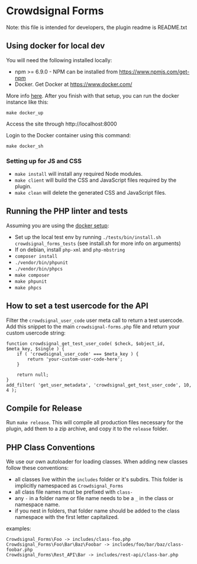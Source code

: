 # Crowdsignal Forms

Note: this file is intended for developers, the plugin readme
is README.txt

## Using docker for local dev

You will need the following installed locally:
* npm >= 6.9.0 - NPM can be installed from https://www.npmjs.com/get-npm
* Docker. Get Docker at https://www.docker.com/

More info [here](docker/README.md). After you finish with that setup, you 
can run the docker instance like this:

```
make docker_up
```

Access the site through http://localhost:8000

Login to the Docker container using this command:
```
make docker_sh
```

### Setting up for JS and CSS

* `make install` will install any required Node modules.
* `make client` will build the CSS and JavaScript files required by the plugin.
* `make clean` will delete the generated CSS and JavaScript files.

## Running the PHP linter and tests

Assuming you are using the [docker setup](docker/README.md):

* Set up the local test env by running `./tests/bin/install.sh crowdsignal_forms_tests` (see install.sh for more info on arguments)
* If on debian, install `php-xml` and `php-mbstring`
* `composer install`
* `./vendor/bin/phpunit`
* `./vendor/bin/phpcs`
* `make composer`
* `make phpunit`
* `make phpcs`

## How to set a test usercode for the API

Filter the `crowdsignal_user_code` user meta call to return a test usercode. Add this snippet to the main `crowdsignal-forms.php` file and return your custom usercode string: 

```
function crowdsignal_get_test_user_code( $check, $object_id, $meta_key, $single ) {
    if ( 'crowdsignal_user_code' === $meta_key ) {
        return 'your-custom-user-code-here';
    }

    return null;
}
add_filter( 'get_user_metadata', 'crowdsignal_get_test_user_code', 10, 4 );
```

## Compile for Release

Run `make release`. This will compile all production files necessary for the plugin, add them to a zip archive, and copy it to the `release` folder.

## PHP Class Conventions

We use our own autoloader for loading classes. When adding new classes follow these conventions:

* all classes live within the `includes` folder or it's subdirs. This folder is implicitly namespaced as `Crowdsignal_Forms`
* all class file names must be prefixed with `class-`
* any `-` in a folder name or file name needs to be a `_` in the class or namespace name.
* if you nest in folders, that folder name should be added to the class namespace with the first letter capitalized.

examples:

```
Crowdsignal_Forms\Foo -> includes/class-foo.php
Crowdsignal_Forms\Foo\Bar\Baz\Foobar -> includes/foo/bar/baz/class-foobar.php
Crowdsignal_Forms\Rest_API\Bar -> includes/rest-api/class-bar.php
```
